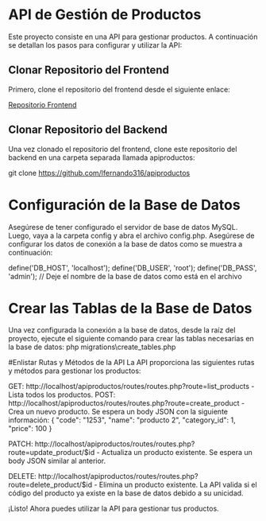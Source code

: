 # API de Gestión de Productos

Este proyecto consiste en una API para gestionar productos. A continuación se detallan los pasos para configurar y utilizar la API:

## Clonar Repositorio del Frontend

Primero, clone el repositorio del frontend desde el siguiente enlace:

[Repositorio Frontend](https://github.com/lfernando316/frontendApiProductos)

## Clonar Repositorio del Backend

Una vez clonado el repositorio del frontend, clone este repositorio del backend en una carpeta separada llamada apiproductos:

git clone https://github.com/lfernando316/apiproductos

# Configuración de la Base de Datos
Asegúrese de tener configurado el servidor de base de datos MySQL. Luego, vaya a la carpeta config y abra el archivo config.php. Asegúrese de configurar los datos de conexión a la base de datos como se muestra a continuación:

define('DB_HOST', 'localhost');
define('DB_USER', 'root');
define('DB_PASS', 'admin');
// Deje el nombre de la base de datos como está en el archivo

# Crear las Tablas de la Base de Datos
Una vez configurada la conexión a la base de datos, desde la raíz del proyecto, ejecute el siguiente comando para crear las tablas necesarias en la base de datos:
php migrations\create_tables.php

#Enlistar Rutas y Métodos de la API
La API proporciona las siguientes rutas y métodos para gestionar los productos:

GET: http://localhost/apiproductos/routes/routes.php?route=list_products - Lista todos los productos.
POST: http://localhost/apiproductos/routes/routes.php?route=create_product - Crea un nuevo producto. Se espera un body JSON con la siguiente información:
{
  "code": "1253",
  "name": "producto 2",
  "category_id": 1,
  "price": 100
}

PATCH: http://localhost/apiproductos/routes/routes.php?route=update_product/$id - Actualiza un producto existente. Se espera un body JSON similar al anterior.

DELETE: http://localhost/apiproductos/routes/routes.php?route=delete_product/$id - Elimina un producto existente.
La API valida si el código del producto ya existe en la base de datos debido a su unicidad.

¡Listo! Ahora puedes utilizar la API para gestionar tus productos.

